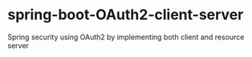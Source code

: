 # spring-boot-OAuth2-client-server
Spring security using OAuth2 by implementing both client and resource server
